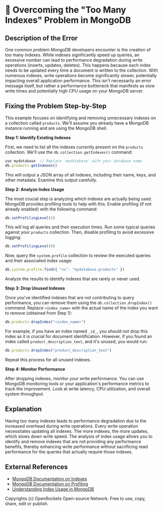 # 🐞 Overcoming the "Too Many Indexes" Problem in MongoDB


## Description of the Error

One common problem MongoDB developers encounter is the creation of too many indexes. While indexes significantly speed up queries, an excessive number can lead to performance degradation during write operations (inserts, updates, deletes).  This happens because each index needs to be updated every time a document is written to the collection.  With numerous indexes, write operations become significantly slower, potentially impacting overall application performance.  This isn't necessarily an error message itself, but rather a performance bottleneck that manifests as slow write times and potentially high CPU usage on your MongoDB server.

## Fixing the Problem Step-by-Step

This example focuses on identifying and removing unnecessary indexes on a collection called `products`.  We'll assume you already have a MongoDB instance running and are using the MongoDB shell.

**Step 1: Identify Existing Indexes**

First, we need to list all the indexes currently present on the `products` collection.  We'll use the `db.collection.getIndexes()` command:

```javascript
use mydatabase  // Replace 'mydatabase' with your database name
db.products.getIndexes()
```

This will output a JSON array of all indexes, including their name, keys, and other metadata. Examine this output carefully.


**Step 2: Analyze Index Usage**

The most crucial step is analyzing *which* indexes are actually being used. MongoDB provides profiling tools to help with this.  Enable profiling (if not already enabled) with the following command:

```javascript
db.setProfilingLevel(2)
```

This will log all queries and their execution times.  Run some typical queries against your `products` collection.  Then, disable profiling to avoid excessive logging:

```javascript
db.setProfilingLevel(0)
```

Now, query the `system.profile` collection to review the executed queries and their associated index usage:

```javascript
db.system.profile.find({ "ns": "mydatabase.products" })
```

Analyze the results to identify indexes that are rarely or never used.


**Step 3: Drop Unused Indexes**

Once you've identified indexes that are not contributing to query performance, you can remove them using the `db.collection.dropIndex()` command.  Replace `<index_name>` with the actual name of the index you want to remove (obtained from Step 1):


```javascript
db.products.dropIndex("<index_name>")
```

For example, if you have an index named `_id_`, you *should not* drop this index as it is crucial for document identification.  However, if you found an index called `product_description_text`, and it's unused, you would run:


```javascript
db.products.dropIndex("product_description_text")
```

Repeat this process for all unused indexes.


**Step 4: Monitor Performance**

After dropping indexes, monitor your write performance. You can use MongoDB monitoring tools or your application's performance metrics to track the improvement.  Look at write latency, CPU utilization, and overall system throughput.


## Explanation

Having too many indexes leads to performance degradation due to the increased overhead during write operations. Every write operation necessitates updating all indexes.  The more indexes, the more updates, which slows down write speed.  The analysis of index usage allows you to identify and remove indexes that are not providing any performance benefits, thereby enhancing write performance without sacrificing read performance for the queries that actually require those indexes.


## External References

* [MongoDB Documentation on Indexes](https://www.mongodb.com/docs/manual/indexes/)
* [MongoDB Documentation on Profiling](https://www.mongodb.com/docs/manual/reference/method/db.setProfilingLevel/)
* [Understanding Index Usage in MongoDB](https://www.mongodb.com/blog/post/optimizing-your-mongodb-queries-understanding-index-usage)


Copyrights (c) OpenRockets Open-source Network. Free to use, copy, share, edit or publish.

